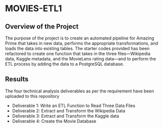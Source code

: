# MOVIES-ETL1

## Overview of the Project

The purpose of the project is to create an automated pipeline for Amazing Prime that takes in new data, performs the appropriate transformations, and loads the data into existing tables. 
The starter codes provided has been refactored to create one function that takes in the three files—Wikipedia data, Kaggle metadata, and the MovieLens rating data—and to perform the ETL process by adding the data to a PostgreSQL database.

## Results
The four technical analysis deliverables as per the requirement have been uploaded to this repository 
- Deliverable 1: Write an ETL Function to Read Three Data Files
- Deliverable 2: Extract and Transform the Wikipedia Data
- Deliverable 3: Extract and Transform the Kaggle data
- Deliverable 4: Create the Movie Database
